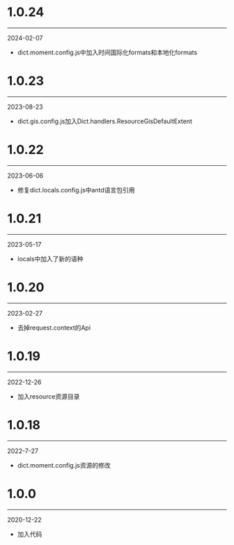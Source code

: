 # 1.0.24

***

2024-02-07

* dict.moment.config.js中加入时间国际化formats和本地化formats

# 1.0.23

***

2023-08-23

* dict.gis.config.js加入Dict.handlers.ResourceGisDefaultExtent

# 1.0.22

***

2023-06-06

* 修复dict.locals.config.js中antd语言包引用

# 1.0.21

***

2023-05-17

* locals中加入了新的语种

# 1.0.20

***

2023-02-27

* 去掉request.context的Api

# 1.0.19

***

2022-12-26

* 加入resource资源目录

# 1.0.18

***

2022-7-27

* dict.moment.config.js资源的修改

# 1.0.0

***

2020-12-22

* 加入代码
